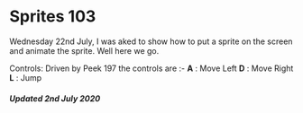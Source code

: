 # Sprites 103

Wednesday 22nd July, I was aked to show how to put a sprite on the screen and animate the sprite. Well here we go.

Controls:
Driven by Peek 197 the controls are :-
**A** : Move Left
**D** : Move Right
**L** : Jump

##### Updated 2nd July 2020